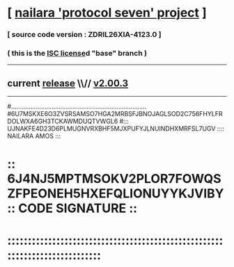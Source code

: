 
# [ [nailara 'protocol seven' project](http://nailara.network/) ]

### [ source code version : ZDRIL26XIA-4123.0 ]

### ( this is the [ISC license](license)d "base" branch )
---
## current [release](https://github.com/nailara-technologies/protocol-7/releases) \\\\// [v2.00.3](https://github.com/nailara-technologies/protocol-7/releases/tag/v2.00.3)
---

#.............................................................................
#6U7MSKXE6O3ZVSRSAMSO7HGA2MRBSFJBNOJAGLSOD2C756FHYLFRDOLWXA6GH3TCKAWMDUQTVWGL6
#::: UJNAKFE4D23D6PLMUGNVRXBHF5MJXPUFYJLNUINDHXMRFSL7UGV :::: NAILARA AMOS :::
# :: 6J4NJ5MPTMSOKV2PLOR7FOWQSZFPEONEH5HXEFQLIONUYYKJVIBY :: CODE SIGNATURE ::
# ::::::::::::::::::::::::::::::::::::::::::::::::::::::::::::::::::::::::::::
